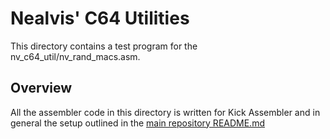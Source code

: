 # Nealvis' C64 Utilities
This directory contains a test program for the nv_c64_util/nv_rand_macs.asm.

## Overview
All the assembler code in this directory is written for Kick Assembler and in general the setup outlined in the [main repository README.md](../README.md)
